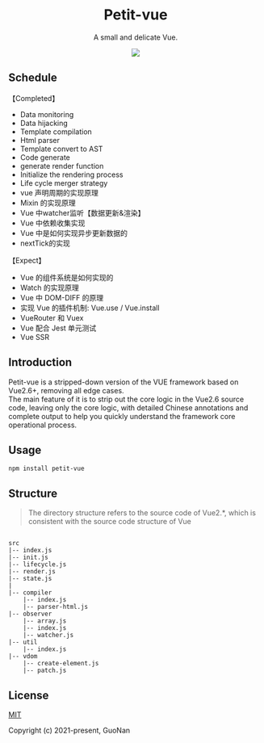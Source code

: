 <h1 align="center">
Petit-vue
</h1>
<p align="center">
A small and delicate Vue.
<p>
<p align="center">
  <a href="https://www.npmjs.com/package/petit-vue"><img src="https://img.shields.io/npm/v/petit-vue?color=729B1B&label="></a>
<p>

## Schedule

【Completed】

- Data monitoring
- Data hijacking
- Template compilation
- Html parser
- Template convert to AST
- Code generate
- generate render function
- Initialize the rendering process
- Life cycle merger strategy
- vue 声明周期的实现原理
- Mixin 的实现原理
- Vue 中watcher监听【数据更新&渲染】
- Vue 中依赖收集实现
- Vue 中是如何实现异步更新数据的
- nextTick的实现

【Expect】

- Vue 的组件系统是如何实现的
- Watch 的实现原理
- Vue 中 DOM-DIFF 的原理
- 实现 Vue 的插件机制: Vue.use / Vue.install
- VueRouter 和 Vuex
- Vue 配合 Jest 单元测试
- Vue SSR

## Introduction

Petit-vue is a stripped-down version of the VUE framework based on Vue2.6+, removing all edge cases.</br>
The main feature of it is to strip out the core logic in the Vue2.6 source code, leaving only the core logic, with detailed Chinese annotations and complete output to help you quickly understand the framework core operational process.

## Usage

```
npm install petit-vue
```

## Structure

> The directory structure refers to the source code of Vue2.\*, which is consistent with the source code structure of Vue

```

src
|-- index.js
|-- init.js
|-- lifecycle.js
|-- render.js
|-- state.js
|
|-- compiler
    |-- index.js
    |-- parser-html.js
|-- observer
    |-- array.js
    |-- index.js
    |-- watcher.js
|-- util
    |-- index.js
|-- vdom
    |-- create-element.js
    |-- patch.js
```

## License

[MIT](https://opensource.org/licenses/MIT)

Copyright (c) 2021-present, GuoNan

